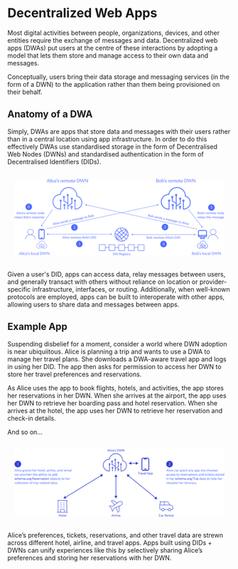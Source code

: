 # Decentralized Web Apps

Most digital activities between people, organizations, devices, and other entities require the
exchange of messages and data. Decentralized web apps (DWAs) put users at the centre of these
interactions by adopting a model that lets them store and manage access to their own data and
messages.

Conceptually, users bring their data storage and messaging services (in the form of a DWN) to the
application rather than them being provisioned on their behalf.

## Anatomy of a DWA

Simply, DWAs are apps that store data and messages with their users rather than in a central
location using app infrastructure. In order to do this effectively DWAs use standardised storage
in the form of Decentralised Web Nodes (DWNs) and standardised authentication in the form of
Decentralised Identifiers (DIDs).

<div style="padding:1rem;text-align:center;">
    <img src="../images/dwa.svg" alt="decentralized web" />
</div>

Given a user's DID, apps can access data, relay messages between users, and generally transact
with others without reliance on location or provider-specific infrastructure, interfaces, or 
routing. Additionally, when well-known protocols are employed, apps can be built to interoperate
with other apps, allowing users to share data and messages between apps.

## Example App

Suspending disbelief for a moment, consider a world where DWN adoption is near ubiquiitous. Alice
is planning a trip and wants to use a DWA to manage her travel plans. She downloads a DWA-aware
travel app and logs in using her DID. The app then asks for permission to access her DWN to store
her travel preferences and reservations.

As Alice uses the app to book flights, hotels, and activities, the app stores her reservations in
her DWN. When she arrives at the airport, the app uses her DWN to retrieve her boarding pass and
hotel reservation. When she arrives at the hotel, the app uses her DWN to retrieve her reservation
and check-in details.

And so on...

<div style="padding:1rem;text-align:center;">
    <img src="../images/travel-app.svg" alt="dwa example" "/>
</div>

Alice’s preferences, tickets, reservations, and other travel data are strewn across  different hotel,
airline, and travel apps. Apps built using DIDs + DWNs can unify experiences like this by selectively
sharing Alice’s preferences and storing her reservations with her DWN.